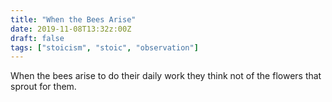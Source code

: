 ```yaml
---
title: "When the Bees Arise"
date: 2019-11-08T13:32z:00Z
draft: false
tags: ["stoicism", "stoic", "observation"]
---
```


When the bees arise to do their daily work they think not of the flowers that sprout for them.